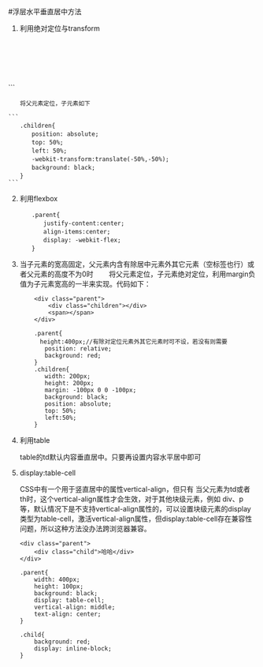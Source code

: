 #浮层水平垂直居中方法

1. 利用绝对定位与transform

	```
　     <div class="parent">
　　　　　　<div class="children"></div>
　　　　</div>
	```
	
	　　将父元素定位，子元素如下
		
	```
	　　.children{
	　　　　position: absolute;
	　　　　top: 50%;
	　　　　left: 50%;
	　　　　-webkit-transform:translate(-50%,-50%);
	　　　　background: black;
	　　}
	```
 

2. 利用flexbox
	
	```
	　　.parent{
	　　　　justify-content:center;
	　　　　align-items:center;
	　　　　display: -webkit-flex;
	　　}
	```
 

3. 当子元素的宽高固定，父元素内含有除居中元素外其它元素（空标签也行）或者父元素的高度不为0时
　　将父元素定位，子元素绝对定位，利用margin负值为子元素宽高的一半来实现。代码如下：
		
	```
		<div class="parent">
			<div class="children"></div>
			<span></span>
		</div>
	```

	```
		.parent{
		　height:400px;//有除对定位元素外其它元素时可不设，若没有则需要
		   position: relative;
		   background: red;
		}
		.children{
		   width: 200px;
		   height: 200px;
		   margin: -100px 0 0 -100px;
		   background: black;
		   position: absolute;
		   top: 50%;
		   left:50%;
		}
	```


4. 利用table

      table的td默认内容垂直居中。只要再设置内容水平居中即可
 
5. display:table-cell

      CSS中有一个用于竖直居中的属性vertical-align，但只有 当父元素为td或者th时，这个vertical-align属性才会生效，对于其他块级元素，例如 div、p等，默认情况下是不支持vertical-align属性的，可以设置块级元素的display类型为table-cell，激活vertical-align属性，但display:table-cell存在兼容性问题，所以这种方法没办法跨浏览器兼容。
      
	```
	<div class="parent">
		<div class="child">哈哈</div>
	</div>
	```
	```
	.parent{
		width: 400px;
		height: 100px;
		background: black;
		display: table-cell;
		vertical-align: middle;
		text-align: center;
	}
	
	.child{
		background: red;
		display: inline-block;
	}
	```